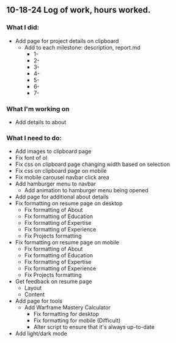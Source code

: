 ## 10-18-24 Log of work,  hours worked.

### What I did: 

* Add page for project details on clipboard
    * Add to each milestone: description, report.md
        * 1-
        * 2-
        * 3-
        * 4-
        * 5-
        * 6-
        * 7-

### What I'm working on


* Add details to about



### What I need to do:

* Add images to clipboard page
* Fix font of ol
* Fix css on clipboard page changing width based on selection
* Fix css on clipboard page on mobile
* Fix mobile carousel navbar click area
* Add hamburger menu to navbar
    * Add animation to hamburger menu being opened
* Add page for additional about details
* Fix formatting on resume page on desktop
    * Fix formatting of About
    * Fix formatting of Education
    * Fix formatting of Expertise
    * Fix formatting of Experience
    * Fix Projects formatting
* Fix formatting on resume page on mobile
    * Fix formatting of About
    * Fix formatting of Education
    * Fix formatting of Expertise
    * Fix formatting of Experience
    * Fix Projects formatting
* Get feedback on resume page
    * Layout
    * Content
* Add page for tools
    * Add Warframe Mastery Calculator
        * Fix formatting for desktop
        * Fix formatting for mobile (Difficult)
        * Alter script to ensure that it's always up-to-date
* Add light/dark mode